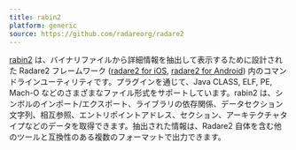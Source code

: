 ```yaml
---
title: rabin2
platform: generic
source: https://github.com/radareorg/radare2
---
```


[rabin2](https://book.rada.re/tools/rabin2/intro.html) は、バイナリファイルから詳細情報を抽出して表示するために設計された Radare2 フレームワーク ([radare2 for iOS](../../tools/ios/MASTG-TOOL-0073.md), [radare2 for Android](../../tools/android/MASTG-TOOL-0028.md)) 内のコマンドラインユーティリティです。プラグインを通じて、Java CLASS, ELF, PE, Mach-O などのさまざまなファイル形式をサポートしています。rabin2 は、シンボルのインポート/エクスポート、ライブラリの依存関係、データセクション文字列、相互参照、エントリポイントアドレス、セクション、アーキテクチャタイプなどのデータを取得できます。抽出された情報は、Radare2 自体を含む他のツールと互換性のある複数のフォーマットで出力できます。
